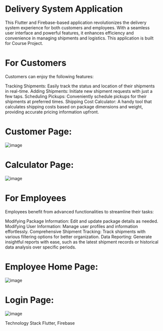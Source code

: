 # Delivery System Application
This Flutter and Firebase-based application revolutionizes the delivery system experience for both customers and employees. With a seamless user interface and powerful features, it enhances efficiency and convenience in managing shipments and logistics.
This application is built for Course Project.

# For Customers
Customers can enjoy the following features:

Tracking Shipments: Easily track the status and location of their shipments in real-time.
Adding Shipments: Initiate new shipment requests with just a few taps.
Scheduling Pickups: Conveniently schedule pickups for their shipments at preferred times.
Shipping Cost Calculator: A handy tool that calculates shipping costs based on package dimensions and weight, providing accurate pricing information upfront.

# Customer Page:
![image](https://github.com/MajidAlmadani/delivery-app-system-ics321/assets/125421977/93cb3ff4-3d9a-42f6-9c00-3397200aa693)
# Calculator Page:
![image](https://github.com/MajidAlmadani/delivery-app-system-ics321/assets/125421977/b54c8da7-142d-4c05-9efe-5429d94ff4c4)

# For Employees
Employees benefit from advanced functionalities to streamline their tasks:

Modifying Package Information: Edit and update package details as needed.
Modifying User Information: Manage user profiles and information effortlessly.
Comprehensive Shipment Tracking: Track shipments with various filtering options for better organization.
Data Reporting: Generate insightful reports with ease, such as the latest shipment records or historical data analysis over specific periods.

# Employee Home Page:
![image](https://github.com/MajidAlmadani/delivery-app-system-ics321/assets/125421977/80267b70-6c88-4d6c-b2db-97d114edb7b3)

# Login Page:
![image](https://github.com/MajidAlmadani/delivery-app-system-ics321/assets/125421977/b7bee6fb-d3bd-4674-9b21-87e8a60fd13b)

Technology Stack
Flutter, Firebase








